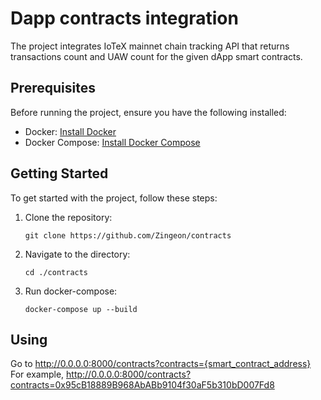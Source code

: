 # Dapp contracts integration

The project integrates IoTeX mainnet chain tracking API that returns transactions count and UAW count for the given dApp smart contracts.

## Prerequisites

Before running the project, ensure you have the following installed:

- Docker: [Install Docker](https://docs.docker.com/get-docker/)
- Docker Compose: [Install Docker Compose](https://docs.docker.com/compose/install/)

## Getting Started

To get started with the project, follow these steps:

1. Clone the repository:

   ```shell
   git clone https://github.com/Zingeon/contracts

2. Navigate to the directory:

   ```shell
   cd ./contracts

2. Run docker-compose:

   ```shell
   docker-compose up --build

## Using

Go to http://0.0.0.0:8000/contracts?contracts={smart_contract_address}
For example, http://0.0.0.0:8000/contracts?contracts=0x95cB18889B968AbABb9104f30aF5b310bD007Fd8